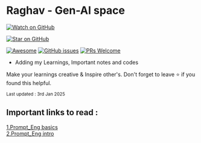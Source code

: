 # Raghav - Gen-AI space


[![Watch on GitHub](https://img.shields.io/github/watchers/jonsn0w/hyde.svg?style=social)](https://github.com/JayaRaghavendra/Gen-AI/watchers)

[![Star on GitHub](https://img.shields.io/github/stars/jonsn0w/hyde.svg?style=social)](https://github.com/JayaRaghavendra/Gen-AI/stargazers)

[![Awesome](https://awesome.re/badge.svg)](https://github.com/JayaRaghavendra) 
[![GitHub issues](https://img.shields.io/github/issues/coderjojo/creative-profile-readme)](https://github.com/JayaRaghavendra/Gen-AI/issues)
[![PRs Welcome](https://img.shields.io/badge/PRs-welcome-brightgreen.svg?style=flat-square)](https://github.com/JayaRaghavendra/Gen-AI/pulls)

-  Adding my Learnings, Important notes and codes <br />

Make your learnings creative & Inspire other's. Don't forget to leave :star: if you found this helpful.

<sub>Last updated : 3rd Jan 2025 </sub>

## Important links to read :
[1.Prompt_Eng basics](https://www.promptingguide.ai/) <br/>
[2.Prompt_Eng intro](https://www.k2view.com/blog/prompt-engineering-techniques/#Prompt-engineering-embedded-in-GenAI-Data-Fusion)
